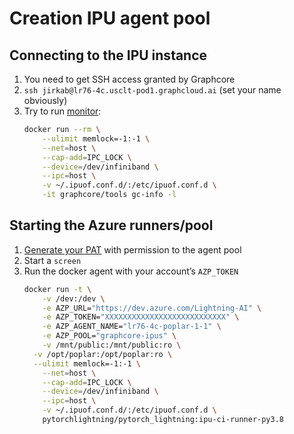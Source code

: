 # Creation IPU agent pool

## Connecting to the IPU instance

1. You need to get SSH access granted by Graphcore
2. `ssh jirkab@lr76-4c.usclt-pod1.graphcloud.ai` (set your name obviously)
3. Try to run [monitor](https://www.docker.com/blog/graphcore-poplar-sdk-container-images-now-available-on-docker-hub/):
    ```bash
    docker run --rm \
        --ulimit memlock=-1:-1 \
        --net=host \
        --cap-add=IPC_LOCK \
        --device=/dev/infiniband \
        --ipc=host \
        -v ~/.ipuof.conf.d/:/etc/ipuof.conf.d \
        -it graphcore/tools gc-info -l 
   ```


## Starting the Azure runners/pool

1. [Generate your PAT](https://docs.microsoft.com/en-us/azure/devops/organizations/accounts/use-personal-access-tokens-to-authenticate) with permission to the agent pool
2. Start a `screen`
3. Run the docker agent with your account’s `AZP_TOKEN`
    ```bash
    docker run -t \
        -v /dev:/dev \
        -e AZP_URL="https://dev.azure.com/Lightning-AI" \
        -e AZP_TOKEN="XXXXXXXXXXXXXXXXXXXXXXXXXXX" \
        -e AZP_AGENT_NAME="lr76-4c-poplar-1-1" \
        -e AZP_POOL="graphcore-ipus" \
        -v /mnt/public:/mnt/public:ro \
      -v /opt/poplar:/opt/poplar:ro \
      --ulimit memlock=-1:-1 \
        --net=host \
        --cap-add=IPC_LOCK \
        --device=/dev/infiniband \
        --ipc=host \
        -v ~/.ipuof.conf.d/:/etc/ipuof.conf.d \
        pytorchlightning/pytorch_lightning:ipu-ci-runner-py3.8
    ```
